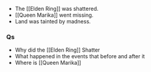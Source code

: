 - The [[Elden Ring]] was shattered.
- [[Queen Marika]] went missing.
- Land was tainted by madness.

### Qs
- Why did the [[Elden Ring]] Shatter
- What happened in the events that before and after it
- Where is [[Queen Marika]]